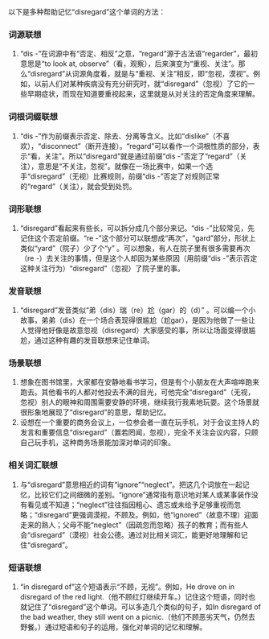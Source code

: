 以下是多种帮助记忆“disregard”这个单词的方法：

### 词源联想
1. “dis -”在词源中有“否定、相反”之意，“regard”源于古法语“regarder”，最初意思是“to look at, observe”（看，观察），后来演变为“重视、关注”。那么“disregard”从词源角度看，就是与“重视、关注”相反，即“忽视，漠视”。例如，以前人们对某种疾病没有充分研究时，就“disregard”（忽视）了它的一些早期症状，而现在知道要重视起来，这里就是从对关注的否定角度来理解。 

### 词根词缀联想
1. “dis -”作为前缀表示否定、除去、分离等含义。比如“dislike”（不喜欢），“disconnect”（断开连接）。“regard”可以看作一个词根性质的部分，表示“看，关注”。所以“disregard”就是通过前缀“dis -”否定了“regard”（关注），意思是“不关注，忽视”。就像在一场比赛中，如果一个选手“disregard”（无视）比赛规则，前缀“dis -”否定了对规则正常的“regard”（关注），就会受到处罚。

### 词形联想
1. “disregard”看起来有些长，可以拆分成几个部分来记。“dis -”比较常见，先记住这个否定前缀。“re -”这个部分可以联想成“再次”，“gard”部分，形状上类似“yard”（院子）少了个“y” 。可以想象，有人在院子里有很多需要再次（re -）去关注的事情，但是这个人却因为某些原因（用前缀“dis -”表示否定这种关注行为）“disregard”（忽视）了院子里的事。

### 发音联想
1. “disregard”发音类似“弟（dis）瑞（re）尬（gar）的（d）” 。可以编一个小故事，弟弟（dis）在一个场合表现得很尴尬（尬gar），是因为他做了一些让人觉得他好像是故意忽视（disregard）大家感受的事，所以让场面变得很尴尬，通过这种有趣的发音联想来记住单词。 

### 场景联想
1. 想象在图书馆里，大家都在安静地看书学习，但是有个小朋友在大声喧哗跑来跑去。其他看书的人都对他投去不满的目光，可他完全“disregard”（无视，忽视）别人的眼神和周围需要安静的环境，继续我行我素地玩耍。这个场景就很形象地展现了“disregard”的意思，帮助记忆。 
2. 设想在一个重要的商务会议上，一位参会者一直在玩手机，对于会议主持人的发言和重要信息“disregard”（置若罔闻，忽视），完全不关注会议内容，只顾自己玩手机，这种商务场景能加深对单词的印象。

### 相关词汇联想
1. 与“disregard”意思相近的词有“ignore”“neglect”。把这几个词放在一起记忆，比较它们之间细微的差别。“ignore”通常指有意识地对某人或某事装作没有看见或不知道；“neglect”往往指因粗心、遗忘或未给予足够重视而忽略；“disregard”更强调漠视，不顾及。例如，他“ignored”（故意不理）迎面走来的熟人；父母不能“neglect”（因疏忽而忽略）孩子的教育；而有些人会“disregard”（漠视）社会公德。通过对比相关词汇，能更好地理解和记住“disregard”。 

### 短语联想
1. “in disregard of”这个短语表示“不顾，无视”。例如，He drove on in disregard of the red light.（他不顾红灯继续开车。）记住这个短语，同时也就记住了“disregard”这个单词。可以多造几个类似的句子，如In disregard of the bad weather, they still went on a picnic.（他们不顾恶劣天气，仍然去野餐。）通过短语和句子的运用，强化对单词的记忆和理解。 